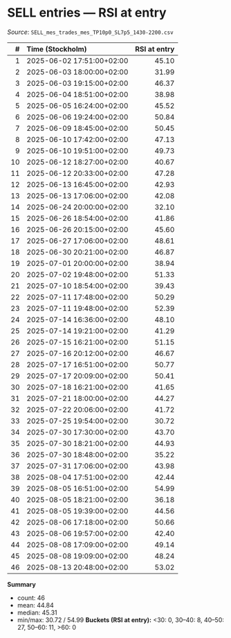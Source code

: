 # SELL entries — RSI at entry

_Source_: `SELL_mes_trades_mes_TP10p0_SL7p5_1430-2200.csv`

| # | Time (Stockholm) | RSI at entry |
|---:|:------------------|------------:|
| 1 | 2025-06-02 17:51:00+02:00 | 45.10 |
| 2 | 2025-06-03 18:00:00+02:00 | 31.99 |
| 3 | 2025-06-03 19:15:00+02:00 | 46.37 |
| 4 | 2025-06-04 18:51:00+02:00 | 38.98 |
| 5 | 2025-06-05 16:24:00+02:00 | 45.52 |
| 6 | 2025-06-06 19:24:00+02:00 | 50.84 |
| 7 | 2025-06-09 18:45:00+02:00 | 50.45 |
| 8 | 2025-06-10 17:42:00+02:00 | 47.13 |
| 9 | 2025-06-10 19:51:00+02:00 | 49.73 |
| 10 | 2025-06-12 18:27:00+02:00 | 40.67 |
| 11 | 2025-06-12 20:33:00+02:00 | 47.28 |
| 12 | 2025-06-13 16:45:00+02:00 | 42.93 |
| 13 | 2025-06-13 17:06:00+02:00 | 42.08 |
| 14 | 2025-06-24 20:00:00+02:00 | 32.10 |
| 15 | 2025-06-26 18:54:00+02:00 | 41.86 |
| 16 | 2025-06-26 20:15:00+02:00 | 45.60 |
| 17 | 2025-06-27 17:06:00+02:00 | 48.61 |
| 18 | 2025-06-30 20:21:00+02:00 | 46.87 |
| 19 | 2025-07-01 20:00:00+02:00 | 38.94 |
| 20 | 2025-07-02 19:48:00+02:00 | 51.33 |
| 21 | 2025-07-10 18:54:00+02:00 | 39.43 |
| 22 | 2025-07-11 17:48:00+02:00 | 50.29 |
| 23 | 2025-07-11 19:48:00+02:00 | 52.39 |
| 24 | 2025-07-14 16:36:00+02:00 | 48.10 |
| 25 | 2025-07-14 19:21:00+02:00 | 41.29 |
| 26 | 2025-07-15 16:21:00+02:00 | 51.15 |
| 27 | 2025-07-16 20:12:00+02:00 | 46.67 |
| 28 | 2025-07-17 16:51:00+02:00 | 50.77 |
| 29 | 2025-07-17 20:09:00+02:00 | 50.41 |
| 30 | 2025-07-18 16:21:00+02:00 | 41.65 |
| 31 | 2025-07-21 18:00:00+02:00 | 44.27 |
| 32 | 2025-07-22 20:06:00+02:00 | 41.72 |
| 33 | 2025-07-25 19:54:00+02:00 | 30.72 |
| 34 | 2025-07-30 17:30:00+02:00 | 43.70 |
| 35 | 2025-07-30 18:21:00+02:00 | 44.93 |
| 36 | 2025-07-30 18:48:00+02:00 | 35.22 |
| 37 | 2025-07-31 17:06:00+02:00 | 43.98 |
| 38 | 2025-08-04 17:51:00+02:00 | 42.44 |
| 39 | 2025-08-05 16:51:00+02:00 | 54.99 |
| 40 | 2025-08-05 18:21:00+02:00 | 36.18 |
| 41 | 2025-08-05 19:39:00+02:00 | 44.56 |
| 42 | 2025-08-06 17:18:00+02:00 | 50.66 |
| 43 | 2025-08-06 19:57:00+02:00 | 42.40 |
| 44 | 2025-08-08 17:09:00+02:00 | 49.14 |
| 45 | 2025-08-08 19:09:00+02:00 | 48.24 |
| 46 | 2025-08-13 20:48:00+02:00 | 53.02 |

**Summary**
- count: 46
- mean: 44.84
- median: 45.31
- min/max: 30.72 / 54.99
**Buckets (RSI at entry):** <30: 0, 30–40: 8, 40–50: 27, 50–60: 11, >60: 0